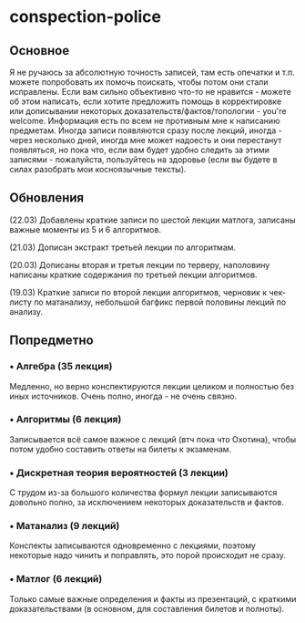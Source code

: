 # conspection-police

## Основное

Я не ручаюсь за абсолютную точность записей, там есть опечатки и т.п. можете попробовать их помочь поискать,
чтобы потом они стали исправлены. Если вам сильно объективно что-то не нравится - можете об этом написать, если хотите предложить помощь в корректировке или дописывании некоторых доказательств/фактов/топологии - you're welcome. 
Информация есть по всем не противным мне к написанию предметам. Иногда записи
появляются сразу после лекций, иногда - через несколько дней, иногда мне может надоесть и они перестанут 
появляться, но пока что, если вам будет удобно следить за этими записями - пожалуйста, пользуйтесь на здоровье
(если вы будете в силах разобрать мои косноязычные тексты).

## Обновления

(22.03) Добавлены краткие записи по шестой лекции матлога, записаны важные моменты из 5 и 6 алгоритмов.

(21.03) Дописан экстракт третьей лекции по алгоритмам. 

(20.03) Дописаны вторая и третья лекции по терверу, наполовину написаны краткие содержания по третьей лекции алгоритмов.

(19.03) Краткие записи по второй лекции алгоритмов, черновик к чек-листу по матанализу, небольшой багфикс первой половины лекций по анализу.

## Попредметно

### • Алгебра (35 лекция)

Медленно, но верно конспектируются лекции целиком и полностью без иных источников. Очень полно, иногда - не очень связно.

### • Алгоритмы (6 лекция)

Записывается всё самое важное с лекций (втч пока что Охотина), чтобы потом удобно составить ответы на билеты к экзаменам.

### • Дискретная теория вероятностей (3 лекции)

С трудом из-за большого количества формул лекции записываются довольно полно, за исключением некоторых доказательств и фактов.

### • Матанализ (9 лекций)

Конспекты записываются одновременно с лекциями, поэтому некоторые надо чинить и поправлять, это порой происходит не сразу.

### • Матлог (6 лекций)

Только самые важные определения и факты из презентаций, с краткими доказательствами (в основном, для составления билетов и полноты).

